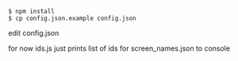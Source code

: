    $ npm install
    $ cp config.json.example config.json

edit config.json

for now ids.js just prints list of ids for screen_names.json to console
